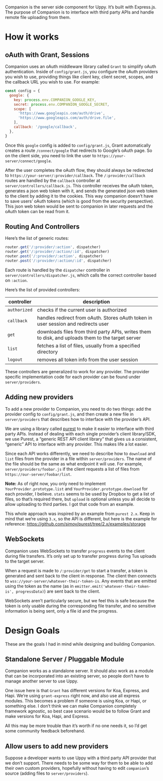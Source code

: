Companion is the server side component for Uppy. It’s built with Express.js.
The purpose of Companion is to interface with third party APIs and handle remote file uploading from them.

# How it works

## oAuth with Grant, Sessions

Companion uses an oAuth middleware library called `Grant` to simplify oAuth authentication.
Inside of `config/grant.js`, you configure the oAuth providers you wish to use, providing things like client key,
client secret, scopes, and the callback URL you wish to use. For example:

```js
const config = {
  google: {
    key: process.env.COMPANION_GOOGLE_KEY,
    secret: process.env.COMPANION_GOOGLE_SECRET,
    scope: [
      'https://www.googleapis.com/auth/drive',
      'https://www.googleapis.com/auth/drive.file',
    ],
    callback: '/google/callback',
  },
}
```

Once this `google` config is added to `config/grant.js`, Grant automatically creates a route `/connect/google` that
redirects to Google’s oAuth page. So on the client side, you need to link the user to `https://your-server/connect/google`.

After the user completes the oAuth flow, they should always be redirected to `https://your-server/:provider/callback`.
The `/:provider/callback` routes are handled by the `callback` controller at `server/controllers/callback.js`.
This controller receives the oAuth token, generates a json web token with it, and sends the generated json web token to the client by adding it to the cookies. This way companion doesn’t have to save users’ oAuth tokens (which is good from the security perspective).
This json web token would be sent to companion in later requests and the oAuth token can be read from it.

## Routing And Controllers

Here’s the list of generic routes:

```js
router.get('/:provider/:action', dispatcher)
router.get('/:provider/:action/:id', dispatcher)
router.post('/:provider/:action', dispatcher)
router.post('/:provider/:action/:id', dispatcher)
```

Each route is handled by the `dispatcher` controller in `server/controllers/dispatcher.js`, which calls the correct controller based on `:action`.

Here’s the list of provided controllers:

| controller | description |
| ---------- | ----------- |
| `authorized` | checks if the current user is authorized |
| `callback` | handles redirect from oAuth. Stores oAuth token in user session and redirects user |
| `get` | downloads files from third party APIs, writes them to disk, and uploads them to the target server |
| `list` | fetches a list of files, usually from a specified directory |
| `logout` | removes all token info from the user session |

These controllers are generalized to work for any provider. The provider specific implementation code for each provider can be found under `server/providers`.

## Adding new providers

To add a new provider to Companion, you need to do two things: add the provider config to `config/grant.js`, and then create a new file in `server/providers` that describes how to interface with the provider’s API.

We are using a library called [purest](https://github.com/simov/purest) to make it easier to interface with third party APIs. Instead of dealing with each single provider’s client library/SDK, we use Purest, a “generic REST API client library” that gives us a consistent, “generic” API to interface with any provider. This makes life a lot easier.

Since each API works differently, we need to describe how to `download` and `list` files from the provider in a file within `server/providers`. The name of the file should be the same as what endpoint it will use. For example, `server/providers/foobar.js` if the client requests a list of files from `https://our-server/foobar/list`.

**Note:** As of right now, you only need to implement `YourProvider.prototype.list` and `YourProvider.prototype.download` for each provider, I believe. `stats` seems to be used by Dropbox to get a list of files, so that’s required there, but `upload` is optional unless you all decide to allow uploading to third parties. I got that code from an example.

This whole approach was inspired by an example from `purest 2.x`. Keep in mind that we’re using `3.x`, so the API is different, but here is the example for reference: <https://github.com/simov/purest/tree/2.x/examples/storage>

## WebSockets

Companion uses WebSockets to transfer `progress` events to the client during file transfers. It’s only set up to transfer progress during Tus uploads to the target server.

When a request is made to `/:provider/get` to start a transfer, a token is generated and sent back to the client in response. The client then connects to `wss://your-server/whatever-their-token-is`. Any events that are emitted using the token as the name (as in `emitter.emit('whatever-their-token-is', progressData)`) are sent back to the client.

WebSockets aren’t particularly secure, but we feel this is safe because the token is only usable during the corresponding file transfer, and no sensitive information is being sent, only a file id and the progress.

# Design Goals

These are the goals I had in mind while designing and building Companion.

## Standalone Server / Pluggable Module

Companion works as a standalone server. It should also work as a module that can be incorporated into an existing server, so people don’t have to manage another server to use Uppy.

One issue here is that `Grant` has different versions for Koa, Express, and Hapi. We’re using `grant-express` right now, and also use all express modules. This becomes a problem if someone is using Koa, or Hapi, or something else. I don’t think we can make Companion completely framework agnostic, so best case scenario would be to follow Grant and make versions for Koa, Hapi, and Express.

All this may be more trouble than it’s worth if no one needs it, so I’d get some community feedback beforehand.

## Allow users to add new providers

Suppose a developer wants to use Uppy with a third party API provider that we don’t support. There needs to be some way for them to be able to add their own custom providers, hopefully without having to edit `companion`’s source (adding files to `server/providers`).
